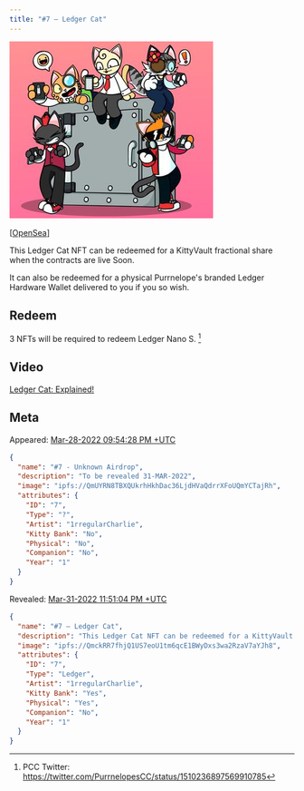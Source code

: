 ```yaml
---
title: "#7 – Ledger Cat"
---
```


[![#7 – Ledger Cat](../assets/kittyvalut-purrks/QmckRR7fhjQ1US7eoU1tm6qcE1BWyDxs3wa2RzaV7aYJh8_resize.jpg)](https://ipfs.io/ipfs/QmckRR7fhjQ1US7eoU1tm6qcE1BWyDxs3wa2RzaV7aYJh8)

[[OpenSea](https://opensea.io/assets/0xda7d42b6167f1497346d7b2336a6d7a603026db1/6)]

This Ledger Cat NFT can be redeemed for a KittyVault fractional share when the contracts are live Soon.

It can also be redeemed for a physical Purrnelope's branded Ledger Hardware Wallet delivered to you if you so wish. 

## Redeem

3 NFTs will be required to redeem Ledger Nano S. [^1]

## Video

[Ledger Cat: Explained!](posts/explained/202204-ledger-cat)

## Meta

Appeared: [Mar-28-2022 09:54:28 PM +UTC](https://etherscan.io/tx/0x3c94ba360697a8e8e195a4394dc715d2a8612817c0f67e787067e6f31d2e965d)

```json title="ipfs://Qmd4wWVY5YeABtq1UusP1Xko1ALiQ2PMnhwVSz3pcH41cJ"
{
  "name": "#7 - Unknown Airdrop",
  "description": "To be revealed 31-MAR-2022",
  "image": "ipfs://QmUYRN8TBXQUkrhHkhDac36LjdHVaQdrrXFoUQmYCTajRh",
  "attributes": {
    "ID": "7",
    "Type": "?",
    "Artist": "1rregularCharlie",
    "Kitty Bank": "No",
    "Physical": "No",
    "Companion": "No",
    "Year": "1"
  }
}
```

Revealed: [Mar-31-2022 11:51:04 PM +UTC](https://etherscan.io/tx/0x5d2bc436dddaffc8a8eb14cded40ca4860104d3a0958f00ac343ebb2067ec5fe)

```json title="ipfs://QmXxfLR55a2totcPwswLUeM5Sxsu9wXFBZBqRNVmFsnuW1"
{
  "name": "#7 – Ledger Cat",
  "description": "This Ledger Cat NFT can be redeemed for a KittyVault fractional share when the contracts are live SoonTM. It can also be redeemed for a physical Purrnelope's branded Ledger Hardware Wallet delivered to you if you so wish. You will need to trade in a currently TBA number of these NFTs to get your very own Purrnelope’s physical collectible. This NFT will also show in the collection log when that is live on our website™️",
  "image": "ipfs://QmckRR7fhjQ1US7eoU1tm6qcE1BWyDxs3wa2RzaV7aYJh8",
  "attributes": {
    "ID": "7",
    "Type": "Ledger",
    "Artist": "1rregularCharlie",
    "Kitty Bank": "Yes",
    "Physical": "Yes",
    "Companion": "No",
    "Year": "1"
  }
}
```


[^1]: PCC Twitter: https://twitter.com/PurrnelopesCC/status/1510236897569910785